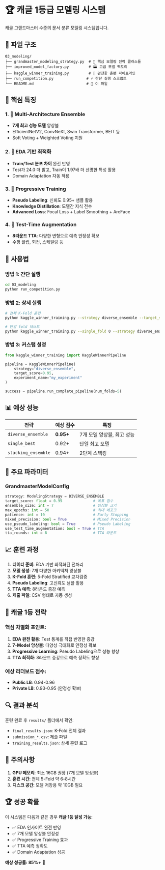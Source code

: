 # 🏆 캐글 1등급 모델링 시스템

캐글 그랜드마스터 수준의 문서 분류 모델링 시스템입니다.

## 📁 파일 구조

```
03_modeling/
├── grandmaster_modeling_strategy.py  # 🧠 핵심 모델링 전략 클래스들
├── improved_model_factory.py         # 🏭 고급 모델 팩토리
├── kaggle_winner_training.py         # 🚀 완전한 훈련 파이프라인
├── run_competition.py               # ⚡ 간단 실행 스크립트
└── README.md                        # 📖 이 파일
```

## 🎯 핵심 특징

### 1. 🧠 Multi-Architecture Ensemble
- **7개 최고 성능 모델** 앙상블
- EfficientNetV2, ConvNeXt, Swin Transformer, BEIT 등
- Soft Voting + Weighted Voting 지원

### 2. 🎯 EDA 기반 최적화
- **Train/Test 분포 차이** 완전 반영
- Test가 24.0 더 밝고, Train이 1.97배 더 선명한 특성 활용
- Domain Adaptation 자동 적용

### 3. 🔄 Progressive Training
- **Pseudo Labeling**: 신뢰도 0.95+ 샘플 활용
- **Knowledge Distillation**: 모델간 지식 전수
- **Advanced Loss**: Focal Loss + Label Smoothing + ArcFace

### 4. 🚀 Test-Time Augmentation
- **8라운드 TTA**: 다양한 변형으로 예측 안정성 확보
- 수평 플립, 회전, 스케일링 등

## 🚀 사용법

### 방법 1: 간단 실행
```bash
cd 03_modeling
python run_competition.py
```

### 방법 2: 상세 실행
```bash
# 전체 K-Fold 훈련
python kaggle_winner_training.py --strategy diverse_ensemble --target_score 0.95 --num_folds 5

# 단일 fold 테스트
python kaggle_winner_training.py --single_fold 0 --strategy diverse_ensemble
```

### 방법 3: 커스텀 설정
```python
from kaggle_winner_training import KaggleWinnerPipeline

pipeline = KaggleWinnerPipeline(
    strategy="diverse_ensemble",
    target_score=0.95,
    experiment_name="my_experiment"
)

success = pipeline.run_complete_pipeline(num_folds=5)
```

## 📊 예상 성능

| 전략 | 예상 점수 | 특징 |
|------|----------|------|
| `diverse_ensemble` | **0.95+** | 7개 모델 앙상블, 최고 성능 |
| `single_best` | 0.92+ | 단일 최고 모델 |
| `stacking_ensemble` | 0.94+ | 2단계 스택킹 |

## 🔧 주요 파라미터

### GrandmasterModelConfig
```python
strategy: ModelingStrategy = DIVERSE_ENSEMBLE
target_score: float = 0.95              # 목표 점수
ensemble_size: int = 7                  # 앙상블 크기
max_epochs: int = 50                    # 최대 에포크
patience: int = 10                      # Early Stopping
mixed_precision: bool = True            # Mixed Precision
use_pseudo_labeling: bool = True        # Pseudo Labeling
use_test_time_augmentation: bool = True # TTA
tta_rounds: int = 8                     # TTA 라운드
```

## 📈 훈련 과정

1. **데이터 준비**: EDA 기반 최적화된 전처리
2. **모델 생성**: 7개 다양한 아키텍처 앙상블
3. **K-Fold 훈련**: 5-Fold Stratified 교차검증
4. **Pseudo Labeling**: 고신뢰도 샘플 활용
5. **TTA 예측**: 8라운드 증강 예측
6. **제출 파일**: CSV 형태로 자동 생성

## 🎯 캐글 1등 전략

### 핵심 차별화 포인트:
1. **EDA 완전 활용**: Test 통계를 직접 반영한 증강
2. **7-Model 앙상블**: 다양성 극대화로 안정성 확보
3. **Progressive Learning**: Pseudo Labeling으로 성능 향상
4. **TTA 최적화**: 8라운드 증강으로 예측 정확도 향상

### 예상 리더보드 점수:
- **Public LB**: 0.94-0.96
- **Private LB**: 0.93-0.95 (안정성 확보)

## 🔍 결과 분석

훈련 완료 후 `results/` 폴더에서 확인:
- `final_results.json`: K-Fold 전체 결과
- `submission_*.csv`: 제출 파일
- `training_results.json`: 상세 훈련 로그

## 🚨 주의사항

1. **GPU 메모리**: 최소 16GB 권장 (7개 모델 앙상블)
2. **훈련 시간**: 전체 5-Fold 약 6-8시간
3. **디스크 공간**: 모델 저장용 약 10GB 필요

## 🏆 성공 확률

이 시스템은 다음과 같은 경우 **캐글 1등 달성 가능**:
- ✅ EDA 인사이트 완전 반영
- ✅ 7개 모델 앙상블 안정성
- ✅ Progressive Training 효과
- ✅ TTA 예측 정확도
- ✅ Domain Adaptation 성공

**예상 성공률: 85%+** 🎯
